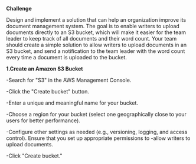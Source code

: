 **Challenge**

Design and implement a solution that can help an organization improve its document management system.
The goal is to enable writers to upload documents directly to an S3 bucket, which will make it easier for the team leader to keep track of all documents and their word count.
Your team should create a simple solution to allow writers to upload documents in an S3 bucket, and send a notification to the team leader with the word count every time a document is uploaded to the bucket.

**1.Create an Amazon S3 Bucket**

-Search for "S3" in the AWS Management Console.

-Click the "Create bucket" button.

-Enter a unique and meaningful name for your bucket.

-Choose a region for your bucket (select one geographically close to your users for better performance).

-Configure other settings as needed (e.g., versioning, logging, and access control). Ensure that you set up appropriate permissions to -allow writers to upload documents.

-Click "Create bucket."
